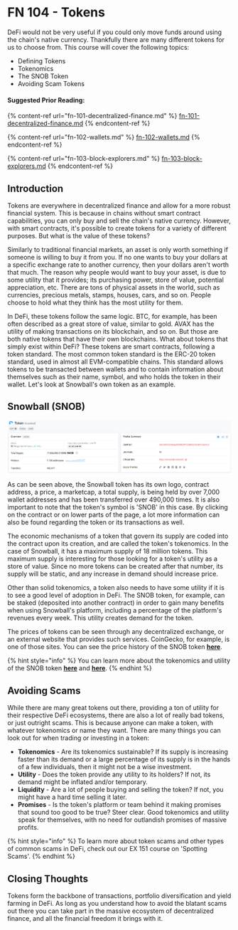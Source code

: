 # FN 104 - Tokens

DeFi would not be very useful if you could only move funds around using the chain's native currency. Thankfully there are many different tokens for us to choose from. This course will cover the following topics:

* Defining Tokens
* Tokenomics
* The SNOB Token
* Avoiding Scam Tokens

#### Suggested Prior Reading:

{% content-ref url="fn-101-decentralized-finance.md" %}
[fn-101-decentralized-finance.md](fn-101-decentralized-finance.md)
{% endcontent-ref %}

{% content-ref url="fn-102-wallets.md" %}
[fn-102-wallets.md](fn-102-wallets.md)
{% endcontent-ref %}

{% content-ref url="fn-103-block-explorers.md" %}
[fn-103-block-explorers.md](fn-103-block-explorers.md)
{% endcontent-ref %}

## Introduction

Tokens are everywhere in decentralized finance and allow for a more robust financial system. This is because in chains without smart contract capabilities, you can only buy and sell the chain's native currency. However, with smart contracts, it's possible to create tokens for a variety of different purposes. But what is the value of these tokens?

Similarly to traditional financial markets, an asset is only worth something if someone is willing to buy it from you. If no one wants to buy your dollars at a specific exchange rate to another currency, then your dollars aren't worth that much. The reason why people would want to buy your asset, is due to some utility that it provides; its purchasing power, store of value, potential appreciation, etc. There are tons of physical assets in the world, such as currencies, precious metals, stamps, houses, cars, and so on. People choose to hold what they think has the most utility for them.

In DeFi, these tokens follow the same logic. BTC, for example, has been often described as a great store of value, similar to gold. AVAX has the utility of making transactions on its blockchain, and so on. But those are both native tokens that have their own blockchains. What about tokens that simply exist within DeFi? These tokens are smart contracts, following a token standard. The most common token standard is the ERC-20 token standard, used in almost all EVM-compatible chains. This standard allows tokens to be transacted between wallets and to contain information about themselves such as their name, symbol, and who holds the token in their wallet. Let's look at Snowball's own token as an example.

## Snowball (SNOB)

![](<../../.gitbook/assets/image (18).png>)

As can be seen above, the Snowball token has its own logo, contract address, a price, a marketcap, a total supply, is being held by over 7,000 wallet addresses and has been transferred over 490,000 times. It is also important to note that the token's symbol is 'SNOB' in this case. By clicking on the contract or on lower parts of the page, a lot more information can also be found regarding the token or its transactions as well.

The economic mechanisms of a token that govern its supply are coded into the contract upon its creation, and are called the token's tokenomics. In the case of Snowball, it has a maximum supply of 18 million tokens. This maximum supply is interesting for those looking for a token's utility as a store of value. Since no more tokens can be created after that number, its supply will be static, and any increase in demand should increase price.

Other than solid tokenomics, a token also needs to have some utility if it is to see a good level of adoption in DeFi. The SNOB token, for example, can be staked (deposited into another contract) in order to gain many benefits when using Snowball's platform, including a percentage of the platform's revenues every week. This utility creates demand for the token.

The prices of tokens can be seen through any decentralized exchange, or an external website that provides such services. CoinGecko, for example, is one of those sites. You can see the price history of the SNOB token [**here**](https://www.coingecko.com/en/coins/snowball).

{% hint style="info" %}
You can learn more about the tokenomics and utility of the SNOB token [**here**](../../governance/snob.md) and [**here**](../../governance/xsnob/).
{% endhint %}

## Avoiding Scams

While there are many great tokens out there, providing a ton of utility for their respective DeFi ecosystems, there are also a lot of really bad tokens, or just outright scams. This is because anyone can make a token, with whatever tokenomics or name they want. There are many things you can look out for when trading or investing in a token:

* **Tokenomics** - Are its tokenomics sustainable? If its supply is increasing faster than its demand or a large percentage of its supply is in the hands of a few individuals, then it might not be a wise investment.
* **Utility** - Does the token provide any utility to its holders? If not, its demand might be inflated and/or temporary.
* **Liquidity** - Are a lot of people buying and selling the token? If not, you might have a hard time selling it later.
* **Promises** - Is the token's platform or team behind it making promises that sound too good to be true? Steer clear. Good tokenomics and utility speak for themselves, with no need for outlandish promises of massive profits.

{% hint style="info" %}
To learn more about token scams and other types of common scams in DeFi, check out our EX 151 course on 'Spotting Scams'.
{% endhint %}

## Closing Thoughts

Tokens form the backbone of transactions, portfolio diversification and yield farming in DeFi. As long as you understand how to avoid the blatant scams out there you can take part in the massive ecosystem of decentralized finance, and all the financial freedom it brings with it.
